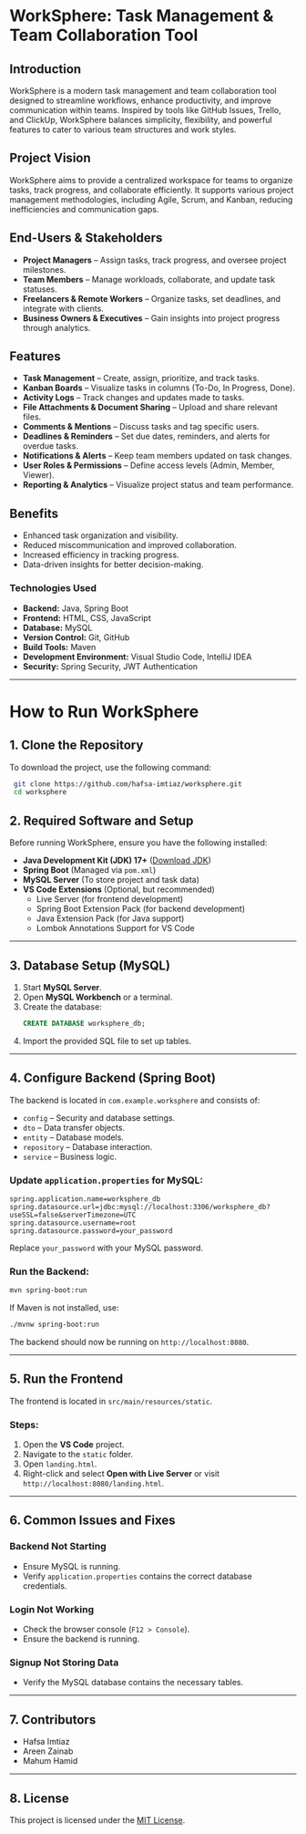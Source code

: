 # WorkSphere: Task Management & Team Collaboration Tool

## Introduction
WorkSphere is a modern task management and team collaboration tool designed to streamline workflows, enhance productivity, and improve communication within teams. Inspired by tools like GitHub Issues, Trello, and ClickUp, WorkSphere balances simplicity, flexibility, and powerful features to cater to various team structures and work styles.

## Project Vision
WorkSphere aims to provide a centralized workspace for teams to organize tasks, track progress, and collaborate efficiently. It supports various project management methodologies, including Agile, Scrum, and Kanban, reducing inefficiencies and communication gaps.

## End-Users & Stakeholders
- **Project Managers** – Assign tasks, track progress, and oversee project milestones.
- **Team Members** – Manage workloads, collaborate, and update task statuses.
- **Freelancers & Remote Workers** – Organize tasks, set deadlines, and integrate with clients.
- **Business Owners & Executives** – Gain insights into project progress through analytics.

## Features
- **Task Management** – Create, assign, prioritize, and track tasks.
- **Kanban Boards** – Visualize tasks in columns (To-Do, In Progress, Done).
- **Activity Logs** – Track changes and updates made to tasks.
- **File Attachments & Document Sharing** – Upload and share relevant files.
- **Comments & Mentions** – Discuss tasks and tag specific users.
- **Deadlines & Reminders** – Set due dates, reminders, and alerts for overdue tasks.
- **Notifications & Alerts** – Keep team members updated on task changes.
- **User Roles & Permissions** – Define access levels (Admin, Member, Viewer).
- **Reporting & Analytics** – Visualize project status and team performance.

## Benefits
- Enhanced task organization and visibility.
- Reduced miscommunication and improved collaboration.
- Increased efficiency in tracking progress.
- Data-driven insights for better decision-making.

### Technologies Used
- **Backend:** Java, Spring Boot
- **Frontend:** HTML, CSS, JavaScript
- **Database:** MySQL
- **Version Control:** Git, GitHub
- **Build Tools:** Maven
- **Development Environment:** Visual Studio Code, IntelliJ IDEA
- **Security:** Spring Security, JWT Authentication

---

# How to Run WorkSphere

## 1. Clone the Repository

To download the project, use the following command:
```sh
 git clone https://github.com/hafsa-imtiaz/worksphere.git
 cd worksphere
```

## 2. Required Software and Setup
Before running WorkSphere, ensure you have the following installed:

- **Java Development Kit (JDK) 17+** ([Download JDK](https://www.oracle.com/java/technologies/javase-downloads.html))
- **Spring Boot** (Managed via `pom.xml`)
- **MySQL Server** (To store project and task data)
- **VS Code Extensions** (Optional, but recommended)
  - Live Server (for frontend development)
  - Spring Boot Extension Pack (for backend development)
  - Java Extension Pack (for Java support)
  - Lombok Annotations Support for VS Code

---

## 3. Database Setup (MySQL)
1. Start **MySQL Server**.
2. Open **MySQL Workbench** or a terminal.
3. Create the database:
   ```sql
   CREATE DATABASE worksphere_db;
   ```
4. Import the provided SQL file to set up tables.

---

## 4. Configure Backend (Spring Boot)
The backend is located in `com.example.worksphere` and consists of:
- `config` – Security and database settings.
- `dto` – Data transfer objects.
- `entity` – Database models.
- `repository` – Database interaction.
- `service` – Business logic.

### Update `application.properties` for MySQL:
```properties
spring.application.name=worksphere_db
spring.datasource.url=jdbc:mysql://localhost:3306/worksphere_db?useSSL=false&serverTimezone=UTC
spring.datasource.username=root
spring.datasource.password=your_password
```
Replace `your_password` with your MySQL password.

### Run the Backend:
```sh
mvn spring-boot:run
```
If Maven is not installed, use:
```sh
./mvnw spring-boot:run
```
The backend should now be running on `http://localhost:8080`.

---

## 5. Run the Frontend
The frontend is located in `src/main/resources/static`.

### Steps:
1. Open the **VS Code** project.
2. Navigate to the `static` folder.
3. Open `landing.html`.
4. Right-click and select **Open with Live Server** or visit `http://localhost:8080/landing.html`.

---

## 6. Common Issues and Fixes

### **Backend Not Starting**
- Ensure MySQL is running.
- Verify `application.properties` contains the correct database credentials.

### **Login Not Working**
- Check the browser console (`F12 > Console`).
- Ensure the backend is running.

### **Signup Not Storing Data**
- Verify the MySQL database contains the necessary tables.

---

## 7. Contributors
- Hafsa Imtiaz
- Areen Zainab
- Mahum Hamid

---

## 8. License
This project is licensed under the [MIT License](LICENSE).

